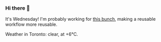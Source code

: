 ### Hi there :wave:

It's Wednesday! I'm probably working for [this bunch](https://github.com/kohofinancial), making a reusable workflow more reusable.

Weather in Toronto: clear, at +6°C.
